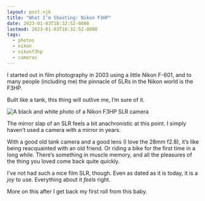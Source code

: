 ```yaml
---
layout: post.njk
title: "What I’m Shooting: Nikon F3HP"
date: 2023-01-03T18:32:52-0800
lastmod: 2023-01-03T18:32:52-0800
tags: 
  - photos
  - nikon
  - nikonf3hp
  - cameras
---
```

I started out in film photography in 2003 using a little Nikon F-601, and to many people (including me) the pinnacle of SLRs in the Nikon world is the F3HP. 

Built like a tank, this thing will outlive me, I’m sure of it. 

<img src="/img/4790a912a9.jpg" alt="A black and white photo of a Nikon F3HP SLR camera" />

The mirror slap of an SLR feels a bit anachronistic at this point. I simply haven’t used a camera with a mirror in years. 

With a good old tank camera and a good lens (I love the 28mm f2.8), it’s like being reacquainted with an old friend. Or riding a bike for the first time in a long while. There’s something in muscle memory, and all the pleasures of the thing you loved come back quite quickly. 

I’ve not had such a nice film SLR, though. Even as dated as it is today, it is a *joy* to use. Everything about it *feels* right. 

More on this after I get back my first roll from this baby. 
